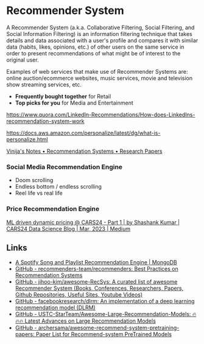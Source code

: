 # Recommender System

A Recommender System (a.k.a. Collaborative Filtering, Social Filtering, and Social Information Filtering) is an information filtering technique that takes details and data associated with a user's profile and compares it with similar data (habits, likes, opinions, etc.) of other users on the same service in order to present recommendations of what might be of interest to the original user.

Examples of web services that make use of Recommender Systems are: online auction/ecommerce websites, music services, movie and television show streaming services, etc.

- **Frequently bought together** for Retail
- **Top picks for you** for Media and Entertainment

https://www.quora.com/LinkedIn-Recommendations/How-does-LinkedIns-recommendation-system-work

https://docs.aws.amazon.com/personalize/latest/dg/what-is-personalize.html

[Vinija's Notes • Recommendation Systems • Research Papers](https://vinija.ai/recsys/papers/)

### Social Media Recommendation Engine

- Doom scrolling
- Endless bottom / endless scrolling
- Reel life vs real life

### Price Recommendation Engine

[ML driven dynamic pricing @ CARS24 - Part 1 | by Shashank Kumar | CARS24 Data Science Blog | Mar, 2023 | Medium](https://medium.com/cars24-data-science-blog/how-cars24-uses-machine-learning-for-dynamic-pricing-of-used-cars-part-1-51fee52860d1)

## Links

- [A Spotify Song and Playlist Recommendation Engine | MongoDB](https://www.mongodb.com/developer/code-examples/python/song-recommendations-example-app)
- [GitHub - recommenders-team/recommenders: Best Practices on Recommendation Systems](https://github.com/recommenders-team/recommenders)
- [GitHub - jihoo-kim/awesome-RecSys: A curated list of awesome Recommender System (Books, Conferences, Researchers, Papers, Github Repositories, Useful Sites, Youtube Videos)](https://github.com/jihoo-kim/awesome-RecSys?tab=readme-ov-file)
- [GitHub - facebookresearch/dlrm: An implementation of a deep learning recommendation model (DLRM)](https://github.com/facebookresearch/dlrm)
- [GitHub - USTC-StarTeam/Awesome-Large-Recommendation-Models: 🔥🔥🔥 Latest Advances on Large Recommendation Models](https://github.com/USTC-StarTeam/Awesome-Large-Recommendation-Models)
- [GitHub - archersama/awesome-recommend-system-pretraining-papers: Paper List for Recommend-system PreTrained Models](https://github.com/archersama/awesome-recommend-system-pretraining-papers)
